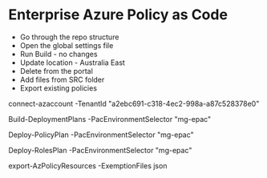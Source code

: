 # Enterprise Azure Policy as Code

- Go through the repo structure
- Open the global settings file
- Run Build - no changes
- Update location - Australia East
- Delete from the portal
- Add files from SRC folder
- Export existing policies

connect-azaccount -TenantId "a2ebc691-c318-4ec2-998a-a87c528378e0"

Build-DeploymentPlans  -PacEnvironmentSelector "mg-epac"

Deploy-PolicyPlan -PacEnvironmentSelector "mg-epac"

Deploy-RolesPlan -PacEnvironmentSelector "mg-epac"

export-AzPolicyResources -ExemptionFiles json
